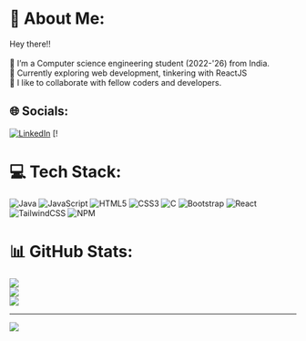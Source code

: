 # 💫 About Me:
Hey there!!<br><br>🔭 I’m a Computer science engineering student (2022-'26) from India. <br>🌱 Currently exploring web development, tinkering with ReactJS <br>💬 I like to collaborate with fellow coders and developers.<br>


## 🌐 Socials:
[![LinkedIn](https://img.shields.io/badge/LinkedIn-%230077B5.svg?logo=linkedin&logoColor=white)](https://linkedin.com/in/https://www.linkedin.com/in/kaushik--kundu/) [!

# 💻 Tech Stack:
![Java](https://img.shields.io/badge/java-%23ED8B00.svg?style=for-the-badge&logo=java&logoColor=white) ![JavaScript](https://img.shields.io/badge/javascript-%23323330.svg?style=for-the-badge&logo=javascript&logoColor=%23F7DF1E) ![HTML5](https://img.shields.io/badge/html5-%23E34F26.svg?style=for-the-badge&logo=html5&logoColor=white) ![CSS3](https://img.shields.io/badge/css3-%231572B6.svg?style=for-the-badge&logo=css3&logoColor=white) ![C](https://img.shields.io/badge/c-%2300599C.svg?style=for-the-badge&logo=c&logoColor=white) ![Bootstrap](https://img.shields.io/badge/bootstrap-%23563D7C.svg?style=for-the-badge&logo=bootstrap&logoColor=white) ![React](https://img.shields.io/badge/react-%2320232a.svg?style=for-the-badge&logo=react&logoColor=%2361DAFB) ![TailwindCSS](https://img.shields.io/badge/tailwindcss-%2338B2AC.svg?style=for-the-badge&logo=tailwind-css&logoColor=white) ![NPM](https://img.shields.io/badge/NPM-%23000000.svg?style=for-the-badge&logo=npm&logoColor=white)
# 📊 GitHub Stats:
![](https://github-readme-stats.vercel.app/api?username=KaushikKundu&theme=blue-green&hide_border=false&include_all_commits=true&count_private=true)<br/>
![](https://github-readme-streak-stats.herokuapp.com/?user=KaushikKundu&theme=blue-green&hide_border=false)<br/>
![](https://github-readme-stats.vercel.app/api/top-langs/?username=KaushikKundu&theme=blue-green&hide_border=false&include_all_commits=true&count_private=true&layout=compact)

---
[![](https://visitcount.itsvg.in/api?id=KaushikKundu&icon=0&color=1)](https://visitcount.itsvg.in)

<!-- Proudly created with GPRM ( https://gprm.itsvg.in ) -->
